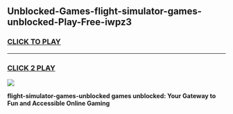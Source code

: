 
## Unblocked-Games-flight-simulator-games-unblocked-Play-Free-iwpz3
<h3>
<a href="https://premium76.site?title=flight-simulator-games-unblocked&ref=17A">CLICK TO PLAY</a></h3>
<hr>

<h3>
<a href="https://premium76.site?title=flight-simulator-games-unblocked&ref=17A">CLICK 2 PLAY</a>
  
</h3>

<a href="https://premium76.site?title=flight-simulator-games-unblocked&ref=17A"><img src="https://clearcache.store/games.png"></a>


**flight-simulator-games-unblocked games unblocked: Your Gateway to Fun and Accessible Online Gaming**
